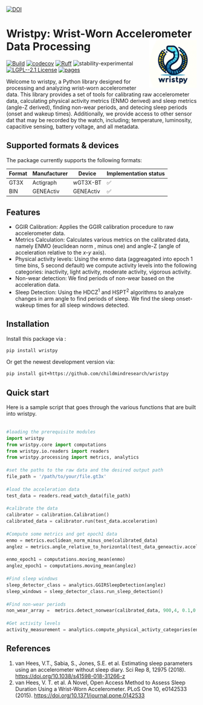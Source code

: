 [![DOI](https://zenodo.org/badge/657341621.svg)](https://zenodo.org/doi/10.5281/zenodo.10383685)

# Wristpy: Wrist-Worn Accelerometer Data Processing <img src="logo.png" align="right" width="25%"/>




[![Build](https://github.com/childmindresearch/wristpy/actions/workflows/test.yaml/badge.svg?branch=main)](https://github.com/childmindresearch/wristpy/actions/workflows/test.yaml?query=branch%3Amain)
[![codecov](https://codecov.io/gh/childmindresearch/wristpy/branch/main/graph/badge.svg?token=22HWWFWPW5)](https://codecov.io/gh/childmindresearch/wristpy)
[![Ruff](https://img.shields.io/endpoint?url=https://raw.githubusercontent.com/astral-sh/ruff/main/assets/badge/v2.json)](https://github.com/astral-sh/ruff)
![stability-experimental](https://img.shields.io/badge/stability-experimental-orange.svg)
[![LGPL--2.1 License](https://img.shields.io/badge/license-LGPL--2.1-blue.svg)](https://github.com/childmindresearch/wristpy/blob/main/LICENSE)
[![pages](https://img.shields.io/badge/api-docs-blue)](https://childmindresearch.github.io/wristpy)

Welcome to wristpy, a Python library designed for processing and analyzing wrist-worn accelerometer data. This library provides a set of tools for calibrating raw accelerometer data, calculating physical activity metrics (ENMO derived) and sleep metrics (angle-Z derived), finding non-wear periods, and detecing sleep periods (onset and wakeup times). Additionally, we provide access to other sensor dat that may be recorded by the watch, including; temperature, luminosity, capacitive sensing, battery voltage, and all metadata.

## Supported formats & devices

The package currently supports the following formats:

| Format | Manufacturer | Device | Implementation status |
| --- | --- | --- | --- |
| GT3X | Actigraph | wGT3X-BT | ✅ |
| BIN | GENEActiv | GENEActiv | ✅ |


## Features

- GGIR Calibration: Applies the GGIR calibration procedure to raw accelerometer data.
- Metrics Calculation: Calculates various metrics on the calibrated data, namely ENMO (euclidean norm , minus one) and angle-Z (angle of acceleration relative to the *x-y* axis).
- Physical activity levels: Using the enmo data (aggreagated into epoch 1 time bins, 5 second default) we compute activity levels into the following categories: inactivity, light activity, moderate activity, vigorous activity. 
- Non-wear detection: We find periods of non-wear based on the acceleration data. 
- Sleep Detection: Using the HDCZ<sup>1</sup> and HSPT<sup>2</sup> algorithms to analyze changes in arm angle to find periods of sleep. We find the sleep onset-wakeup times for all sleep windows detected.


## Installation

Install this package via :

```sh
pip install wristpy
```

Or get the newest development version via:

```sh
pip install git+https://github.com/childmindresearch/wristpy
```

## Quick start

Here is a sample script that goes through the various functions that are built into wristpy. 

```Python

#loading the prerequisite modules
import wristpy
from wristpy.core import computations
from wristpy.io.readers import readers
from wristpy.processing import metrics, analytics

#set the paths to the raw data and the desired output path
file_path = '/path/to/your/file.gt3x'

#load the acceleration data
test_data = readers.read_watch_data(file_path)

#calibrate the data
calibrator = calibration.Calibration()
calibrated_data = calibrator.run(test_data.acceleration)

#Compute some metrics and get epoch1 data
enmo = metrics.euclidean_norm_minus_one(calibrated_data)
anglez = metrics.angle_relative_to_horizontal(test_data_geneactiv.acceleration)

enmo_epoch1 = computations.moving_mean(enmo)
anglez_epoch1 = computations.moving_mean(anglez)

#Find sleep windows
sleep_detector_class = analytics.GGIRSleepDetection(anglez)
sleep_windows = sleep_detector_class.run_sleep_detection()

#Find non-wear periods
non_wear_array =  metrics.detect_nonwear(calibrated_data, 900,4, 0.1,0.5)

#Get activity levels
activity_measurement = analytics.compute_physical_activty_categories(enmo_epoch1)

```

## References
1. van Hees, V.T., Sabia, S., Jones, S.E. et al. Estimating sleep parameters
              using an accelerometer without sleep diary. Sci Rep 8, 12975 (2018).
              https://doi.org/10.1038/s41598-018-31266-z
2. van Hees, V. T. et al. A Novel, Open Access Method to Assess Sleep
            Duration Using a Wrist-Worn Accelerometer. PLoS One 10, e0142533 (2015).
            https://doi.org/10.1371/journal.pone.0142533

